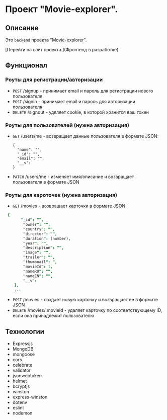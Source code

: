 # Проект "Movie-explorer".
## Описание

Это `backend` проекта "Movie-explorer".

[Перейти на сайт проекта.](Фронтенд в разработке)

## Функционал
### Роуты для регистрации/авторизации

+ `POST` /signup - принимает email и пароль для регистрации нового пользователя
+ `POST` /signin - принимает email и пароль для авторизации пользователя 
+ `DELETE` /signout - удяляет cookie, в которой хранится ваш токен

### Роуты для пользователей (нужна авторизация)

+ `GET` /users/me - возвращает данные пользователя в формате JSON: 
  ```
  {
    "name": "",
    "_id": "",
    "email": "",
    "__v": 
  }

+ `PATCH` /users/me - изменяет имя/описание и возвращает пользователя в формате JSON

### Роуты для кароточек (нужна авторизация)

+ `GET` /movies - возвращает карточки в формате JSON: 
```j
 {
       "_id": "",
        "owner": "",
        "country": "",
        "director": "",
        "duration": (number),
        "year": "",
        "description": "",
        "image": "",
        "trailer": "",
        "thumbnail": ",
        "movieId": 1,
        "nameRU": "",
        "nameEN": "",
        "__v": 
    },
    ...
```

+ `POST` /movies - создает новую карточку и возвращает ее в формате JSON
+ `DELETE` /movies/:movieId - удаляет карточку по соответствующему ID, если она принадлежит пользователю

## Технологии

+ Expressjs
+ MongoDB
+ mongoose
+ cors
+ celebrate
+ validator
+ jsonwebtoken
+ helmet
+ bcryptjs
+ winston
+ express-winston
+ dotenv
+ eslint
+ nodemon
